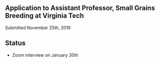 ## Application to Assistant Professor, Small Grains Breeding at Virginia Tech 

Submitted November 25th, 2019

## Status

- Zoom interview on January 30th